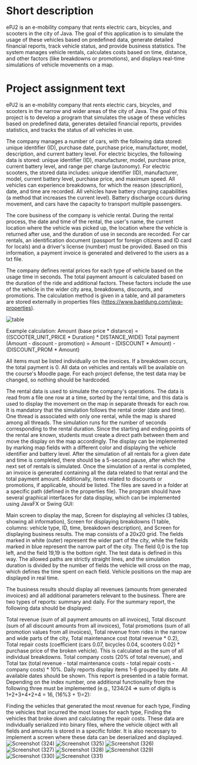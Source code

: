<h1>Short description </h1>   
ePJ2 is an e-mobility company that rents electric cars, bicycles, and scooters in the city of Java. 
The goal of this application is to simulate the usage of these vehicles based on predefined data, 
generate detailed financial reports, track vehicle status, and provide business statistics. 
The system manages vehicle rentals, calculates costs based on time, distance, and other factors (like breakdowns or promotions),
and displays real-time simulations of vehicle movements on a map.

<h1>Project assignment text</h1>    
ePJ2 is an e-mobility company that rents electric cars, bicycles, and scooters in the narrow and wider areas of the city of Java. The goal of this project is to develop a program that simulates the usage of these vehicles based on predefined data, generates detailed financial reports, provides statistics, and tracks the status of all vehicles in use.

The company manages a number of cars, with the following data stored: unique identifier (ID), purchase date, purchase price, manufacturer, model, description, and current battery level. For electric bicycles, the following data is stored: unique identifier (ID), manufacturer, model, purchase price, current battery level, and range per charge (autonomy). For electric scooters, the stored data includes: unique identifier (ID), manufacturer, model, current battery level, purchase price, and maximum speed. All vehicles can experience breakdowns, for which the reason (description), date, and time are recorded. All vehicles have battery charging capabilities (a method that increases the current level). Battery discharge occurs during movement, and cars have the capacity to transport multiple passengers.

The core business of the company is vehicle rental. During the rental process, the date and time of the rental, the user's name, the current location where the vehicle was picked up, the location where the vehicle is returned after use, and the duration of use in seconds are recorded. For car rentals, an identification document (passport for foreign citizens and ID card for locals) and a driver's license (number) must be provided. Based on this information, a payment invoice is generated and delivered to the users as a txt file.

The company defines rental prices for each type of vehicle based on the usage time in seconds. The total payment amount is calculated based on the duration of the ride and additional factors. These factors include the use of the vehicle in the wider city area, breakdowns, discounts, and promotions. The calculation method is given in a table, and all parameters are stored externally in properties files (https://www.baeldung.com/java-properties).
    
![table](https://github.com/user-attachments/assets/d06ae13f-73b3-4e21-ad6b-9f23e0b91ece)
    
Example calculation:
Amount (base price * distance) = ((SCOOTER_UNIT_PRICE * Duration) * DISTANCE_WIDE)
Total payment (Amount - discount - promotion) = Amount - (DISCOUNT * Amount) - (DISCOUNT_PROM * Amount)

All items must be listed individually on the invoices. If a breakdown occurs, the total payment is 0.
All data on vehicles and rentals will be available on the course's Moodle page. For each project defense, the test data may be changed, so nothing should be hardcoded.

The rental data is used to simulate the company's operations. The data is read from a file one row at a time, sorted by the rental time, and this data is used to display the movement on the map in separate threads for each row. It is mandatory that the simulation follows the rental order (date and time). One thread is associated with only one rental, while the map is shared among all threads. The simulation runs for the number of seconds corresponding to the rental duration. Since the starting and ending points of the rental are known, students must create a direct path between them and move the display on the map accordingly. The display can be implemented by marking map fields with a different color and displaying the vehicle identifier and battery level. After the simulation of all rentals for a given date and time is completed, there should be a 5-second pause, after which the next set of rentals is simulated. Once the simulation of a rental is completed, an invoice is generated containing all the data related to that rental and the total payment amount. Additionally, items related to discounts or promotions, if applicable, should be listed. The files are saved in a folder at a specific path (defined in the properties file).
The program should have several graphical interfaces for data display, which can be implemented using JavaFX or Swing GUI:

Main screen to display the map,
Screen for displaying all vehicles (3 tables, showing all information),
Screen for displaying breakdowns (1 table, columns: vehicle type, ID, time, breakdown description), and
Screen for displaying business results.
The map consists of a 20x20 grid. The fields marked in white (outer) represent the wider part of the city, while the fields marked in blue represent the narrow part of the city. The field 0,0 is the top left, and the field 19,19 is the bottom right. The test data is defined in this way. The allowed paths are strictly straight lines, and the simulation duration is divided by the number of fields the vehicle will cross on the map, which defines the time spent on each field. Vehicle positions on the map are displayed in real time.

The business results should display all revenues (amounts from generated invoices) and all additional parameters relevant to the business. There are two types of reports: summary and daily. For the summary report, the following data should be displayed:

Total revenue (sum of all payment amounts on all invoices),
Total discount (sum of all discount amounts from all invoices),
Total promotions (sum of all promotion values from all invoices),
Total revenue from rides in the narrow and wide parts of the city,
Total maintenance cost (total revenue * 0.2),
Total repair costs (coefficient (cars 0.07, bicycles 0.04, scooters 0.02) * purchase price of the broken vehicle). This is calculated as the sum of all individual breakdowns.
Total company costs (20% of total revenue), and
Total tax (total revenue - total maintenance costs - total repair costs - company costs) * 10%.
Daily reports display items 1-6 grouped by date. All available dates should be shown. This report is presented in a table format.
Depending on the index number, one additional functionality from the following three must be implemented (e.g., 1234/24 => sum of digits is 1+2+3+4+2+4 = 16, (16%3 + 1)=2):

Finding the vehicles that generated the most revenue for each type,
Finding the vehicles that incurred the most losses for each type,
Finding the vehicles that broke down and calculating the repair costs.
These data are individually serialized into binary files, where the vehicle object with all fields and amounts is stored in a specific folder. It is also necessary to implement a screen where these data can be deserialized and displayed.
![Screenshot (324)](https://github.com/user-attachments/assets/a51f5f8f-ee16-46a2-9bf9-14a03f1c3a52)
![Screenshot (325)](https://github.com/user-attachments/assets/71d6abbc-a3f4-44bf-bd0a-5ee3bf144586)
![Screenshot (326)](https://github.com/user-attachments/assets/3aa20283-e908-4804-b363-8036f69a8d0f)
![Screenshot (327)](https://github.com/user-attachments/assets/3c069177-1961-479c-a659-b74588b84192)
![Screenshot (328)](https://github.com/user-attachments/assets/471fbcaa-af60-46cf-b749-21448a3ad908)
![Screenshot (329)](https://github.com/user-attachments/assets/340b918e-7d68-40a3-8fe7-6590415a0735)
![Screenshot (330)](https://github.com/user-attachments/assets/7d2c05fb-b0b0-4669-ba31-d8c72e6aaae4)
![Screenshot (331)](https://github.com/user-attachments/assets/ac6884bb-fa83-4129-8271-bf9f7bee0bb4)
